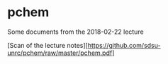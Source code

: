 # pchem

Some documents from the 2018-02-22 lecture


[Scan of the lecture notes][https://github.com/sdsu-unrc/pchem/raw/master/pchem.pdf]

